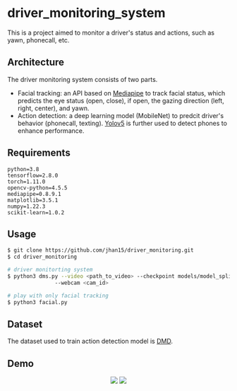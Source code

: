 # driver_monitoring_system

This is a project aimed to monitor a driver's status and actions, such as yawn, phonecall, etc.

## Architecture

The driver monitoring system consists of two parts.

* Facial tracking: an API based on [Mediapipe](https://github.com/google/mediapipe) to track facial status, which predicts the eye status (open, close), if open, the gazing direction (left, right, center), and yawn.
* Action detection: a deep learning model (MobileNet) to predcit driver's behavior (phonecall, texting). [Yolov5](https://github.com/ultralytics/yolov5) is further used to detect phones to enhance performance.

## Requirements

```
python=3.8
tensorflow=2.8.0
torch=1.11.0
opencv-python=4.5.5
mediapipe=0.8.9.1
matplotlib=3.5.1
numpy=1.22.3
scikit-learn=1.0.2
```

## Usage

```bash
$ git clone https://github.com/jhan15/driver_monitoring.git
$ cd driver_monitoring

# driver monitorting system
$ python3 dms.py --video <path_to_video> --checkpoint models/model_split.h5
               --webcam <cam_id>

# play with only facial tracking
$ python3 facial.py
```

## Dataset

The dataset used to train action detection model is [DMD](https://github.com/Vicomtech/DMD-Driver-Monitoring-Dataset).

## Demo

<p align="center">
  <img src="https://user-images.githubusercontent.com/62132206/158055802-8e1146f8-32ef-4ae4-967a-eb79ac42e172.gif?raw=true">
  <img src="https://user-images.githubusercontent.com/62132206/158055799-22effa40-89d2-46da-a317-d58ea3e186b5.gif?raw=true">
</p>
